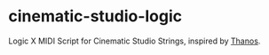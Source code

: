 # cinematic-studio-logic
Logic X MIDI Script for Cinematic Studio Strings, inspired by [Thanos](https://vi-control.net/community/threads/free-permanent-fix-for-css-legato.71972/).

